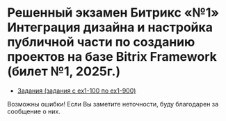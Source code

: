 # Решенный экзамен Битрикс «№1» Интеграция дизайна и настройка публичной части по созданию проектов на базе Bitrix Framework (билет №1, 2025г.)

* [Задания (задания с ex1-100 по ex1-900)](./Ex11_TrainingTasks.pdf)

Возможны ошибки! Если Вы заметите неточности, буду благодарен за сообщение о них.
